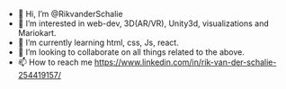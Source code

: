 - 👋  Hi, I’m @RikvanderSchalie
- 👀  I’m interested in web-dev, 3D(AR/VR), Unity3d, visualizations and Mariokart. 
- 🌱  I’m currently learning html, css, Js, react.
- 💞️  I’m looking to collaborate on all things related to the above.
- 📫  How to reach me https://www.linkedin.com/in/rik-van-der-schalie-254419157/

<!---
RikvanderSchalie/RikvanderSchalie is a ✨ special ✨ repository because its `README.md` (this file) appears on your GitHub profile.
You can click the Preview link to take a look at your changes.
--->

